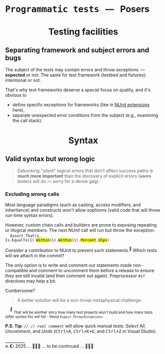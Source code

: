 # <samp>Programmatic tests</samp> &nbsp;&nbsp;&mdash;&nbsp;&nbsp; Posers

<h1 align="center">Testing facilities</h1>

## Separating framework and subject errors and bugs

The subject of the tests may contain errors and throw exceptions &thinsp;&mdash;&thinsp; **expected** or not. The same for test framework (testbed and fixtures): intentional or not.

That's why test frameworks deserve a special focus on quality, and it's obvious to 

+ define specific exceptions for frameworks (like in [NUnit extensions](../../../src/TuttiFrutti/AbcExtNUnit/Exceptions) here),
+ separate unexpected error conditions from the subject (e.g., examining the call stack).

<h1 align="center">Syntax</h1>

## Valid syntax but wrong logic

> Debunking "silent" logical errors that don't affect success paths is **much more important** than the discovery of explicit errors (<s>users</s> testers will do &mdash; sorry for a dense gag).

### <a id="non-comp-calls">Excluding wrong calls

Most language paradigms (such as casting, access modifiers, and inheritance) and constructs won't allow sophisms (valid code that will throw run-time syntax errors). 

However, custom chain calls and builders are prone to exposing repeating or illogical members. The next _NUnit_ call will run but throw the exception:\
&nbsp;&nbsp;&nbsp;&nbsp;<code>Assert.That(1, Is.EqualTo(1).<mark>Within</mark>(1).<mark>Within</mark>(1).<mark>Percent</mark>.<mark>Ulps</mark>)</code>

Consider a contribution to NUnit to prevent such statements.<sup>🙋</sup> Which tests will we attach in the commit?

The only option is to write and comment out statements made non-compatible and comment to uncomment them before a release to ensure they are still invalid (and then comment out again). Preprocessor `#if` directives may help a bit.

Cumbersome?

> A better solution will be a non-trivial metaphysical challenge.

&nbsp;&nbsp;&nbsp;&nbsp;<sup>🙋</sup> <sub>That will be another story how many test projects won't build and how many tests (after syntax fix) will fail - those `Expect.Throw<Exception>`.</sub>

**P.S. Tip:** `// // real comment` will allow quick manual tests: _Select&nbsp;All_, _Uncomment_, and _Undo_ (<kbd>Ctrl+A</kbd>, <kbd>Ctrl+K+U</kbd>, and <kbd>Ctrl+Z</kbd> in Visual Studio).

\__________\
🔚 🌔 2025 ... 🚧🚧🚧 ... to be continued ... 🚧🚧🚧
